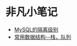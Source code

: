 # 非凡小笔记

* [MySQL的隔离级别](https://github.com/xufeifan1992/note/blob/master/2019-4-19-%E6%95%B0%E6%8D%AE%E5%BA%93%E9%9A%94%E7%A6%BB%E7%BA%A7%E5%88%AB.md)
* [常用数据结构--栈，队列](https://github.com/xufeifan1992/note/blob/master/2019-4-17-%E6%95%B0%E6%8D%AE%E7%BB%93%E6%9E%84-%E6%A0%88-%E9%98%9F%E5%88%97.md)

